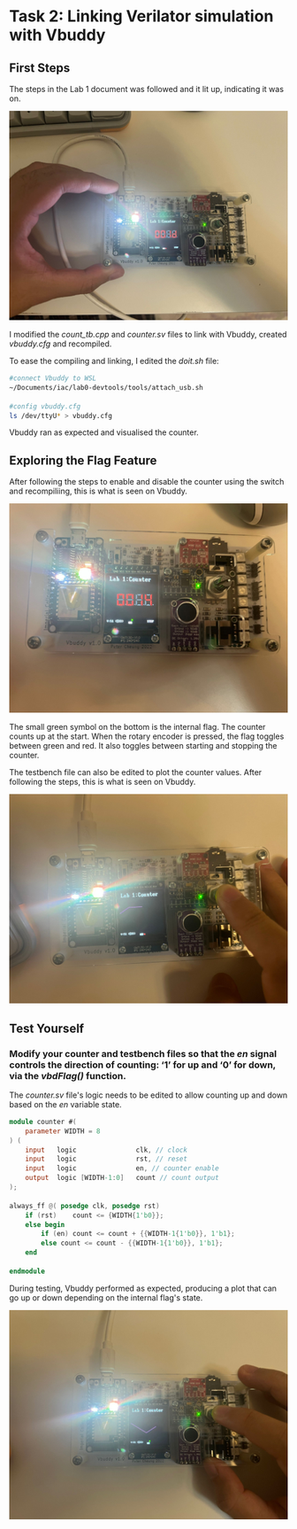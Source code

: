 # Task 2: Linking Verilator simulation with Vbuddy

## First Steps

The steps in the Lab 1 document was followed and it lit up, indicating it was on.

![Vbuddy_start](images/Vbuddy_start.jpg)

I modified the _count\_tb.cpp_ and _counter.sv_ files to link with Vbuddy, created _vbuddy.cfg_ and recompiled.

To ease the compiling and linking, I edited the _doit.sh_ file:

```sh
#connect Vbuddy to WSL
~/Documents/iac/lab0-devtools/tools/attach_usb.sh

#config vbuddy.cfg
ls /dev/ttyU* > vbuddy.cfg
```

Vbuddy ran as expected and visualised the counter.

## Exploring the Flag Feature

After following the steps to enable and disable the counter using the switch and recompiliing, this is what is seen on Vbuddy.

![Vbuddy_flag_state](images/Vbuddy_flag_state.jpg)

The small green symbol on the bottom is the internal flag. The counter counts up at the start. When the rotary encoder is pressed, the flag toggles between green and red. It also toggles between starting and stopping the counter.

The testbench file can also be edited to plot the counter values. After following the steps, this is what is seen on Vbuddy.

![Vbuddy_flag](images/Vbuddy_flag.jpg)

## Test Yourself

### Modify your counter and testbench files so that the **_en_** signal controls the direction of counting: ‘1’ for up and ‘0’ for down, via the **_vbdFlag()_** function.

The _counter.sv_ file's logic needs to be edited to allow counting up and down based on the _en_ variable state.

```verilog
module counter #(
    parameter WIDTH = 8
) (
    input   logic               clk, // clock
    input   logic               rst, // reset
    input   logic               en, // counter enable
    output  logic [WIDTH-1:0]   count // count output
);

always_ff @( posedge clk, posedge rst)
    if (rst)    count <= {WIDTH{1'b0}};
    else begin
        if (en) count <= count + {{WIDTH-1{1'b0}}, 1'b1};
        else count <= count - {{WIDTH-1{1'b0}}, 1'b1};
    end
    
endmodule
```

During testing, Vbuddy performed as expected, producing a plot that can go up or down depending on the internal flag's state.

![Vbuddy_flag_updown](images/Vbuddy_flag_updown.jpg)